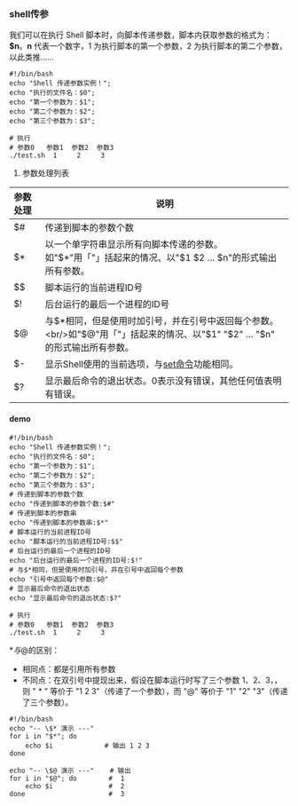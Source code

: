 ### shell传参

我们可以在执行 Shell 脚本时，向脚本传递参数，脚本内获取参数的格式为：**$n**。**n** 代表一个数字，1 为执行脚本的第一个参数，2 为执行脚本的第二个参数，以此类推……

```shell
#!/bin/bash
echo "Shell 传递参数实例！";
echo "执行的文件名：$0";
echo "第一个参数为：$1";
echo "第二个参数为：$2";
echo "第三个参数为：$3";

# 执行
# 参数0   参数1  参数2  参数3
./test.sh  1     2     3
```

1. 参数处理列表

| 参数处理 | 说明                                                         |
| :------- | ------------------------------------------------------------ |
| $#       | 传递到脚本的参数个数                                         |
| $*       | 以一个单字符串显示所有向脚本传递的参数。<br/> 如"$*"用「"」括起来的情况、以"$1 $2 … $n"的形式输出所有参数。 |
| $$       | 脚本运行的当前进程ID号                                       |
| $!       | 后台运行的最后一个进程的ID号                                 |
| $@       | 与$*相同，但是使用时加引号，并在引号中返回每个参数。<br/>如"$@"用「"」括起来的情况、以"$1" "$2" … "$n" 的形式输出所有参数。 |
| $-       | 显示Shell使用的当前选项，与[set命令](https://www.runoob.com/linux/linux-comm-set.html)功能相同。 |
| $?       | 显示最后命令的退出状态。0表示没有错误，其他任何值表明有错误。 |

#### demo

```shell
#!/bin/bash
echo "Shell 传递参数实例！";
echo "执行的文件名：$0";
echo "第一个参数为：$1";
echo "第二个参数为：$2";
echo "第三个参数为：$3";
# 传递到脚本的参数个数
echo "传递到脚本的参数个数:$#"
# 传递到脚本的参数串
echo "传递到脚本的参数串:$*"
# 脚本运行的当前进程ID号
echo "脚本运行的当前进程ID号:$$"
# 后台运行的最后一个进程的ID号
echo "后台运行的最后一个进程的ID号:$!"
# 与$*相同，但是使用时加引号，并在引号中返回每个参数
echo "引号中返回每个参数:$@"
# 显示最后命令的退出状态
echo "显示最后命令的退出状态:$?"

# 执行
# 参数0   参数1  参数2  参数3
./test.sh  1     2     3
```

$*与$@的区别：

- 相同点：都是引用所有参数
- 不同点：在双引号中提现出来，假设在脚本运行时写了三个参数 1、2、3，，则 " * " 等价于 "1 2 3"（传递了一个参数），而 "@" 等价于 "1" "2" "3"（传递了三个参数）。

```shell
#!/bin/bash
echo "-- \$* 演示 ---"
for i in "$*"; do
    echo $i				# 输出 1 2 3
done

echo "-- \$@ 演示 ---" 	# 输出
for i in "$@"; do		 #  1
    echo $i				 # 	2
done					 #  3
```

